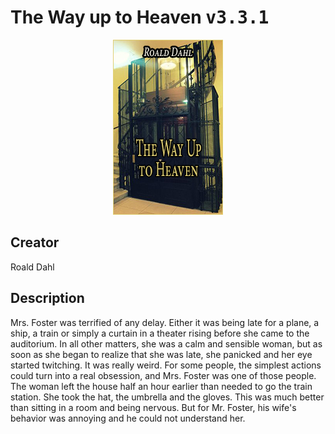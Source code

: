 
# The Way up to Heaven <kbd>v3.3.1</kbd>

<center>
  <img src="./cover-1024.jpg"/>
</center>

## Creator
Roald Dahl

## Description
Mrs. Foster was terrified of any delay. Either it was being late for a plane, a ship, a train or simply a curtain in a theater rising before she came to the auditorium. In all other matters, she was a calm and sensible woman, but as soon as she began to realize that she was late, she panicked and her eye started twitching. It was really weird. For some people, the simplest actions could turn into a real obsession, and Mrs. Foster was one of those people. The woman left the house half an hour earlier than needed to go the train station. She took the hat, the umbrella and the gloves. This was much better than sitting in a room and being nervous. But for Mr. Foster, his wife's behavior was annoying and he could not understand her.
